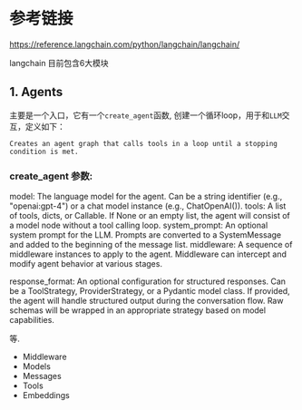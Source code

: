 # 参考链接
https://reference.langchain.com/python/langchain/langchain/

langchain 目前包含6大模块

## 1. Agents

主要是一个入口，它有一个`create_agent`函数, 创建一个循环loop，用于和`LLM`交互，定义如下：

```
Creates an agent graph that calls tools in a loop until a stopping condition is met.
```

### create_agent 参数:

model: The language model for the agent. Can be a string identifier (e.g., "openai:gpt-4") or a chat model instance (e.g., ChatOpenAI()).
tools: A list of tools, dicts, or Callable. If None or an empty list, the agent will consist of a model node without a tool calling loop.
system_prompt: An optional system prompt for the LLM. Prompts are converted to a SystemMessage and added to the beginning of the message list.
middleware: A sequence of middleware instances to apply to the agent. Middleware can intercept and modify agent behavior at various stages.

response_format: An optional configuration for structured responses. Can be a ToolStrategy, ProviderStrategy, or a Pydantic model class. If provided, the agent will handle structured output during the conversation flow. Raw schemas will be wrapped in an appropriate strategy based on model capabilities.

等.

- Middleware
- Models
- Messages
- Tools
- Embeddings

